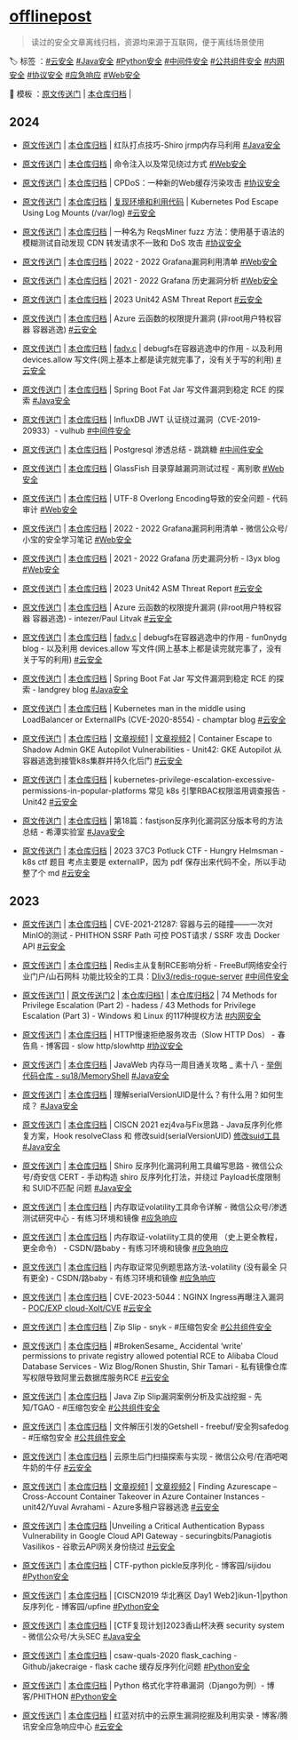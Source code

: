 # [offlinepost](https://github.com/tarimoe/offlinepost)
> 读过的安全文章离线归档，资源均来源于互联网，便于离线场景使用

🏷️ 标签 ：[#云安全](./云安全/) [#Java安全](./Java安全/) [#Python安全](./Python安全/) [#中间件安全](./中间件安全/) [#公共组件安全](./公共组件安全/) [#内网安全](./内网安全/) [#协议安全](./协议安全/) [#应急响应](./应急响应/) [#Web安全](./Web安全/)

📝 模板 ：[原文传送门]() | [本仓库归档]() | 

## 2024
+ [原文传送门](https://mp.weixin.qq.com/s/CnkVVZ0fC7Dtylip205jtQ) | [本仓库归档](./Java安全/红队打点技巧-Shiro%20jrmp内存马利用.pdf) | 红队打点技巧-Shiro jrmp内存马利用 [#Java安全](./Java安全/)

+ [原文传送门](https://blog.csdn.net/Manuffer/article/details/120672448) | [本仓库归档](./Web安全/命令注入以及常见绕过方式.pdf) | 命令注入以及常见绕过方式 [#Web安全](./Web安全/)

+ [原文传送门](https://static.anquanke.com/download/b/security-geek-2019-q4/article-11.html) | [本仓库归档](./协议安全/安全客季刊%20-%20CPDoS：一种新的Web缓存污染攻击.pdf) | CPDoS：一种新的Web缓存污染攻击 [#协议安全](./协议安全/)

+ [原文传送门](https://www.aquasec.com/blog/kubernetes-security-pod-escape-log-mounts/) | [本仓库归档](./云安全/Kubernetes%20Pod%20Escape%20Using%20Log%20Mounts.pdf) | [复现环境和利用代码](./云安全/src/kube-pod-escape-master.zip) |  Kubernetes Pod Escape Using Log Mounts (/var/log) [#云安全](./云安全/)

+ [原文传送门](https://www.ndss-symposium.org/wp-content/uploads/2024-31-paper.pdf) | [本仓库归档](./协议安全/2024-31-paper-REQSMINER-%20Automated%20Discovery%20of%20CDN%20%20Forwarding%20Request%20Inconsistencies%20and%20DoS%20Attacks%20%20with%20Grammar-based%20Fuzzing.pdf) | 一种名为 ReqsMiner fuzz 方法：使用基于语法的模糊测试自动发现 CDN 转发请求不一致和 DoS 攻击 [#协议安全](./协议安全/)

+ [原文传送门](https://mp.weixin.qq.com/s/ul3-Hman7TJwlDDKGBoTXg) | [本仓库归档](./Web安全/Grafana漏洞利用清单.pdf) | 2022 - 2022 Grafana漏洞利用清单 [#Web安全](./Web安全/)

+ [原文传送门](https://l3yx.github.io/2023/08/06/Grafana-%E5%8E%86%E5%8F%B2%E6%BC%8F%E6%B4%9E%E5%88%86%E6%9E%90/) | [本仓库归档](./Web安全/Grafana%20历史漏洞分析%20_%20l3yx's%20blog.pdf) | 2021 - 2022 Grafana 历史漏洞分析 [#Web安全](./Web安全/)

+ [原文传送门](https://start.paloaltonetworks.com/rs/531-OCS-018/images/Unit42_ASM_Threat_Report_2023.pdf) | [本仓库归档](./云安全/Unit42_ASM_Threat_Report_2023.pdf) | 2023 Unit42 ASM Threat Report [#云安全](./云安全/)

+ [原文传送门](https://intezer.com/blog/cloud-security/royal-flush-privilege-escalation-vulnerability-in-azure-functions/) | [本仓库归档](./云安全/Privilege%20Escalation%20Vulnerability%20in%20Azure%20Functions%20-%20Intezer.pdf) | Azure 云函数的权限提升漏洞 (非root用户特权容器 容器逃逸) [#云安全](./云安全/)

+ [原文传送门](https://fun0nydg.github.io/2021/06/19/The-role-of-debugfs-in-container-escape.html) | [本仓库归档](./云安全/debugfs在容器逃逸中的作用.pdf) | [fadv.c](./云安全/src/c/fadv.c) | debugfs在容器逃逸中的作用 - 以及利用 devices.allow 写文件(网上基本上都是读完就完事了，没有关于写的利用) [#云安全](./云安全/)

+ [原文传送门](https://landgrey.me/blog/22/) | [本仓库归档](./Java安全/Spring%20Boot%20Fat%20Jar%20写文件漏洞到稳定%20RCE%20的探索.pdf) | Spring Boot Fat Jar 写文件漏洞到稳定 RCE 的探索 [#Java安全](./Java安全/)

+ [原文传送门](https://github.com/vulhub/vulhub/tree/master/influxdb/CVE-2019-20933) | [本仓库归档](./中间件安全/InfluxDB%20JWT%20认证绕过漏洞/README.zh-cn.md) | InfluxDB JWT 认证绕过漏洞（CVE-2019-20933）- vulhub [#中间件安全](./中间件安全/)

+ [原文传送门](https://www.leavesongs.com/PENETRATION/glassfish-arbitrary-file-reading-vulnerability.html) | [本仓库归档](./Web安全/GlassFish%20目录穿越漏洞测试过程%20_%20离别歌.pdf) | Postgresql 渗透总结 - 跳跳糖 [#中间件安全](./中间件安全/)

+ [原文传送门](https://www.leavesongs.com/PENETRATION/glassfish-arbitrary-file-reading-vulnerability.html) | [本仓库归档](./Web安全/GlassFish%20目录穿越漏洞测试过程%20_%20离别歌.pdf) | GlassFish 目录穿越漏洞测试过程 - 离别歌 [#Web安全](./Web安全/)

+ [原文传送门](https://mp.weixin.qq.com/s/fcuKNfLXiFxWrIYQPq7OCg) | [本仓库归档](./Web安全/UTF-8%20Overlong%20Encoding导致的安全问题.pdf) | UTF-8 Overlong Encoding导致的安全问题 - 代码审计 [#Web安全](./Web安全/)

+ [原文传送门](https://mp.weixin.qq.com/s/ul3-Hman7TJwlDDKGBoTXg) | [本仓库归档](./Web安全/Grafana漏洞利用清单.pdf) | 2022 - 2022 Grafana漏洞利用清单 - 微信公众号/小宝的安全学习笔记 [#Web安全](./Web安全/)

+ [原文传送门](https://l3yx.github.io/2023/08/06/Grafana-%E5%8E%86%E5%8F%B2%E6%BC%8F%E6%B4%9E%E5%88%86%E6%9E%90/) | [本仓库归档](./Web安全/Grafana%20历史漏洞分析%20_%20l3yx's%20blog.pdf) | 2021 - 2022 Grafana 历史漏洞分析 - l3yx blog [#Web安全](./Web安全/)

+ [原文传送门](https://start.paloaltonetworks.com/rs/531-OCS-018/images/Unit42_ASM_Threat_Report_2023.pdf) | [本仓库归档](./云安全/Unit42_ASM_Threat_Report_2023.pdf) | 2023 Unit42 ASM Threat Report [#云安全](./云安全/)

+ [原文传送门](https://intezer.com/blog/cloud-security/royal-flush-privilege-escalation-vulnerability-in-azure-functions/) | [本仓库归档](./云安全/Privilege%20Escalation%20Vulnerability%20in%20Azure%20Functions%20-%20Intezer.pdf) | Azure 云函数的权限提升漏洞 (非root用户特权容器 容器逃逸) - intezer/Paul Litvak [#云安全](./云安全/)

+ [原文传送门](https://fun0nydg.github.io/2021/06/19/The-role-of-debugfs-in-container-escape.html) | [本仓库归档](./云安全/debugfs在容器逃逸中的作用.pdf) | [fadv.c](./云安全/src/c/fadv.c) | debugfs在容器逃逸中的作用 - fun0nydg blog - 以及利用 devices.allow 写文件(网上基本上都是读完就完事了，没有关于写的利用) [#云安全](./云安全/)

+ [原文传送门](https://landgrey.me/blog/22/) | [本仓库归档](./Java安全/Spring%20Boot%20Fat%20Jar%20写文件漏洞到稳定%20RCE%20的探索.pdf) | Spring Boot Fat Jar 写文件漏洞到稳定 RCE 的探索 - landgrey blog [#Java安全](./Java安全/)

+ [原文传送门](https://blog.champtar.fr/K8S_MITM_LoadBalancer_ExternalIPs/) | [本仓库归档](./云安全/Kubernetes%20man%20in%20the%20middle%20using%20LoadBalancer%20or%20ExternalIPs%20(CVE-2020-8554)%20_%20blog.champtar.fr.pdf) | Kubernetes man in the middle using LoadBalancer or ExternalIPs (CVE-2020-8554) - champtar blog [#云安全](./云安全/)

+ [原文传送门](https://unit42.paloaltonetworks.com/gke-autopilot-vulnerabilities/) | [本仓库归档](./云安全/Container%20Escape%20to%20Shadow%20Admin_%20GKE%20Autopilot%20Vulnerabilities.pdf) | [文章视频1](./云安全/static/GKE%20Autopilot%20-%20Pod%20Masquerading%20as%20Datadog%20Agent-0cZJklJxTQk.mp4) | [文章视频2](./云安全/static/GKE%20Autopilot%20-%20Unrestricted%20Administrator%20and%20Invisible%20Backdoor-4Dddhk1QclY.mp4) | Container Escape to Shadow Admin GKE Autopilot Vulnerabilities - Unit42: GKE Autopilot 从容器逃逸到接管k8s集群并持久化后门 [#云安全](./云安全/)

+ [原文传送门](https://www.paloaltonetworks.com/apps/pan/public/downloadResource?pagePath=/content/pan/en_US/resources/whitepapers/kubernetes-privilege-escalation-excessive-permissions-in-popular-platforms) | [本仓库归档](./云安全/kubernetes-privilege-escalation-excessive-permissions-in-popular-platforms.pdf) | kubernetes-privilege-escalation-excessive-permissions-in-popular-platforms 常见 k8s 引擎RBAC权限滥用调查报告 - Unit42 [#云安全](./云安全/)

+ [原文传送门](https://mp.weixin.qq.com/s/5mO1L5o8j_m6RYM6nO-pAA) | [本仓库归档](./Java安全/第18篇：fastjson反序列化漏洞区分版本号的方法总结.pdf) | 第18篇：fastjson反序列化漏洞区分版本号的方法总结 - 希潭实验室 [#Java安全](./Java安全/)

+ [原文传送门](https://www.rayanle.cat/potluckctf-2023-hungry-helmsman/) | [本仓库归档](./云安全/37C3%20Potluck%20CTF%20-%20Hungry%20Helmsman.md) | 2023 37C3 Potluck CTF - Hungry Helmsman - k8s ctf 题目 考点主要是 externalIP，因为 pdf 保存出来代码不全，所以手动整了个 md [#云安全](./云安全/)

## 2023
+ [原文传送门](https://www.leavesongs.com/PENETRATION/the-collision-of-containers-and-the-cloud-pentesting-a-MinIO.html) | [本仓库归档](./云安全/CVE-2021-21287_%20容器与云的碰撞——一次对MinIO的测试%20_%20离别歌.pdf) | CVE-2021-21287: 容器与云的碰撞——一次对MinIO的测试 - PHITHON SSRF Path 可控 POST请求 / SSRF 攻击 Docker API [#云安全](./云安全/)

+ [原文传送门](https://www.freebuf.com/articles/web/325035.html) | [本仓库归档](./中间件安全/Redis主从复制RCE影响分析%20-%20FreeBuf网络安全行业门户.pdf) | Redis主从复制RCE影响分析 - FreeBuf网络安全行业门户/山石网科 功能比较全的工具：[Dliv3/redis-rogue-server](https://github.com/Dliv3/redis-rogue-server) [#中间件安全](./中间件安全/)

+ [原文传送门1](https://hadess.io/74-methods-for-privilege-escalationpart-2/) | [原文传送门2](https://hadess.io/43-methods-for-privilege-escalation-part-3) | [本仓库归档1](./内网安全/74%20Methods%20for%20Privilege%20Escalation%20(Part%202)%20-%20HADESS.pdf) | [本仓库归档2](./内网安全/43%20Methods%20for%20Privilege%20Escalation%20(Part%203)%20-%20HADESS.pdf) | 74 Methods for Privilege Escalation (Part 2) - hadess / 43 Methods for Privilege Escalation (Part 3) - Windows 和 Linux 的117种提权方法 [#内网安全](./内网安全/)

+ [原文传送门](https://www.cnblogs.com/Cl0ud/p/13409171.html) | [本仓库归档](./协议安全/HTTP慢速拒绝服务攻击（Slow%20HTTP%20Dos）%20-%20春告鳥%20-%20博客园.pdf) | HTTP慢速拒绝服务攻击（Slow HTTP Dos） - 春告鳥 - 博客园 - slow http/slowhttp [#协议安全](./协议安全/)

+ [原文传送门](https://su18.org/post/memory-shell/) | [本仓库归档](./Java安全/JavaWeb%20内存马一周目通关攻略%20_%20素十八.pdf) | JavaWeb 内存马一周目通关攻略 _ 素十八 - [举例代码仓库 - su18/MemoryShell](https://github.com/su18/MemoryShell) [#Java安全](./Java安全/)

+ [原文传送门](https://www.cnblogs.com/xuxinstyle/p/11394358.html) | [本仓库归档](./Java安全/理解serialVersionUID是什么？有什么用？如何生成？%20-%20后知、后觉%20-%20博客园.pdf) | 理解serialVersionUID是什么？有什么用？如何生成？ [#Java安全](./Java安全/)

+ [原文传送门](https://www.anquanke.com/post/id/249651#h2-0) | [本仓库归档](./Java安全/Java反序列化FIX-修改suid-CISCN%202021%20ezj4va与Fix思路-安全客%20-%20安全资讯平台.pdf) | CISCN 2021 ezj4va与Fix思路 - Java反序列化修复方案，Hook resolveClass 和 修改suid(serialVersionUID) [修改suid工具](https://github.com/GraxCode/JByteMod-Beta) [#Java安全](./Java安全/)

+ [原文传送门](https://mp.weixin.qq.com/s/WDmj4-2lB-hlf_Fm_wDiOg) | [本仓库归档](./Java安全/Shiro%20反序列化漏洞利用工具编写思路.pdf) | Shiro 反序列化漏洞利用工具编写思路 - 微信公众号/奇安信 CERT - 手动构造 shiro 反序列化打法，并绕过 Payload长度限制 和 SUID不匹配 问题 [#Java安全](./Java安全/)

+ [原文传送门](https://mp.weixin.qq.com/s/70iCvw_5RExux2Kpk__SAQ) | [本仓库归档](./应急响应/内存取证volatility工具命令详解.pdf) | 内存取证volatility工具命令详解 - 微信公众号/渗透测试研究中心 - 有练习环境和镜像 [#应急响应](./应急响应/)

+ [原文传送门](https://blog.csdn.net/m0_68012373/article/details/127419463) | [本仓库归档](./应急响应/内存取证-volatility工具的使用%20（史上更全教程，更全命令）-CSDN博客.pdf) | 内存取证-volatility工具的使用 （史上更全教程，更全命令） - CSDN/路baby - 有练习环境和镜像 [#应急响应](./应急响应/)

+ [原文传送门](https://blog.csdn.net/m0_68012373/article/details/129038773) | [本仓库归档](./应急响应/内存取证常见例题思路方法-volatility%20(没有最全%20只有更全)_内存取证题目_路baby的博客-CSDN博客.pdf) | 内存取证常见例题思路方法-volatility (没有最全 只有更全) - CSDN/路baby - 有练习环境和镜像 [#应急响应](./应急响应/)

+ [原文传送门](https://mp.weixin.qq.com/s/a_87y1LByZfiAlJzJlEtJw) | [本仓库归档](./云安全/CVE-2023-5044：NGINX%20Ingress再曝注入漏洞.pdf) | CVE-2023-5044：NGINX Ingress再曝注入漏洞 - [POC/EXP cloud-Xolt/CVE](https://github.com/cloud-Xolt/CVE) [#云安全](./云安全/)

+ [原文传送门](https://res.cloudinary.com/snyk/image/upload/v1528192501/zip-slip-vulnerability/technical-whitepaper.pdf) | [本仓库归档](./公共组件安全/Zip%20Slip.pdf) | Zip Slip - snyk - #压缩包安全 [#公共组件安全](./公共组件安全/)


+ [原文传送门](https://www.wiz.io/blog/brokensesame-accidental-write-permissions-to-private-registry-allowed-potential-r) | [本仓库归档](./云安全/#BrokenSesame_%20Accidental%20‘write’%20permissions%20to%20private%20registry%20allowed%20potential%20RCE%20to%20Alibaba%20Cloud%20Database%20Services%20_%20Wiz%20Blog.pdf) | #BrokenSesame_ Accidental ‘write’ permissions to private registry allowed potential RCE to Alibaba Cloud Database Services - Wiz Blog/Ronen Shustin, Shir Tamari - 私有镜像仓库写权限导致阿里云数据库服务RCE [#云安全](./云安全/)

+ [原文传送门](http://xz.aliyun.com/t/12081) | [本仓库归档](./Java安全/DocSys_zt_zip_springintegrationzip_Java_Zip_Slip漏洞案例分析及实战挖掘_先知社区.pdf) | Java Zip Slip漏洞案例分析及实战挖掘 - 先知/TGAO - #压缩包安全 [#公共组件安全](./公共组件安全/)

+ [原文传送门](https://www.freebuf.com/articles/others-articles/229928.html) | [本仓库归档](./Java安全/PHPOKCMS_Jspxcms_文件解压引发的Getshell_FreeBuf网络安全行业门户.pdf) | 文件解压引发的Getshell - freebuf/安全狗safedog - #压缩包安全 [#公共组件安全](./公共组件安全/)

+ [原文传送门](https://mp.weixin.qq.com/s/jxDPMYXQMMHcEf2Gf5o62Q) | [本仓库归档](./云安全/云原生后门扫描探索与实现.pdf) | 云原生后门扫描探索与实现 - 微信公众号/在酒吧喝牛奶的牛仔 [#云安全](./云安全/)

+ [原文传送门](https://unit42.paloaltonetworks.com/azure-container-instances/) | [本仓库归档](./云安全/Cross-Account%20Container%20Takeover%20in%20Azure%20Container%20Instances.pdf) | [文章视频1](./云安全/static/Azurescape%20Part%201%20-%20From%20Malicious%20Container%20to%20Full-Cluster%20Admin-YfZBwKP18CQ.mp4) | [文章视频2](./云安全/static/Azurescape%20Part%202%20-%20Another%20Route%20to%20Admin%20–%20Bridge%20Server-Side%20Request%20Forgery%20(SSRF)-7Alea_9oZgU.mp4) | Finding Azurescape – Cross-Account Container Takeover in Azure Container Instances - unit42/Yuval Avrahami - Azure多租户容器逃逸  [#云安全](./云安全/)

+ [原文传送门](https://securingbits.com/bypassing-google-cloud-api-gateway) | [本仓库归档](./云安全/ESPv2CVE-2023-30845-Unveiling%20a%20Critical%20Authentication%20Bypass%20Vulnerability%20in%20Google%20Cloud%20API%20Gateway.pdf) |Unveiling a Critical Authentication Bypass Vulnerability in Google Cloud API Gateway - securingbits/Panagiotis Vasilikos - 谷歌云API网关身份绕过 [#云安全](./云安全/)

+ [原文传送门](https://www.cnblogs.com/sijidou/p/16305695.html) | [本仓库归档](./Python安全/无回显-CTF-python%20pickle反序列化%20-%20sijidou%20-%20博客园.pdf) | CTF-python pickle反序列化 - 博客园/sijidou [#Python安全](./Python安全/)

+ [原文传送门](https://www.cnblogs.com/upfine/p/16638147.html) | [本仓库归档](jwt爆破-pickle-[CISCN2019%20华北赛区%20Day1%20Web2]ikun-1_python反序列化%20-%20upfine%20-%20博客园.pdf) | [CISCN2019 华北赛区 Day1 Web2]ikun-1|python反序列化 - 博客园/upfine [#Python安全](./Python安全/)

+ [原文传送门](https://mp.weixin.qq.com/s/nlTfCG6-9JAUT1ESMdH3Zg) | [本仓库归档](./Java安全/[CTF复现计划]2023香山杯决赛%20security%20system-jackson.pdf) | [CTF复现计划]2023香山杯决赛 security system - 微信公众号/大头SEC [#Java安全](./Java安全/)

+ [原文传送门](https://github.com/jakecraige/ctf/tree/master/csaw-quals-2020/flask_caching) | [本仓库归档](./Python安全/flask_caching-cache_page.zip) | csaw-quals-2020 flask_caching - Github/jakecraige - flask cache 缓存反序列化问题 [#Python安全](./Python安全/)

+ [原文传送门](https://www.leavesongs.com/PENETRATION/python-string-format-vulnerability.html) | [本仓库归档](./Python安全/Python%20格式化字符串漏洞（Django为例）%20_%20离别歌.pdf) | Python 格式化字符串漏洞（Django为例）- 博客/PHITHON [#Python安全](./Python安全/)

+ [原文传送门](https://security.tencent.com/index.php/blog/msg/183) | [本仓库归档](./云安全/红蓝对抗中的云原生漏洞挖掘及利用实录%20-%20博客%20-%20腾讯安全应急响应中心.pdf) | 红蓝对抗中的云原生漏洞挖掘及利用实录 - 博客/腾讯安全应急响应中心 [#云安全](./云安全/)
